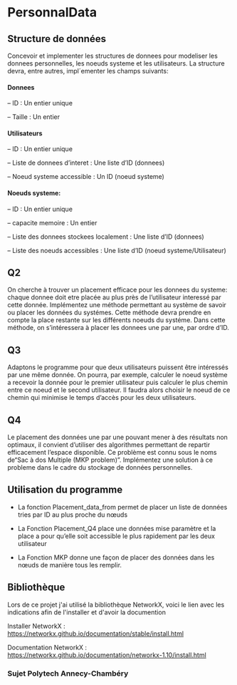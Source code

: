 # PersonnalData

## Structure de données
 Concevoir et implementer les structures de donnees pour modeliser les
donnees personnelles, les noeuds systeme et les utilisateurs. La structure
devra, entre autres, impl´ementer les champs suivants:

#### Donnees
– ID : Un entier unique

– Taille : Un entier
 
  #### Utilisateurs
– ID : Un entier unique

– Liste de donnees d’interet : Une liste d’ID (donnees)

– Noeud systeme accessible : Un ID (noeud systeme)

#### Noeuds systeme:
– ID : Un entier unique

– capacite memoire : Un entier

– Liste des donnees stockees localement : Une liste d’ID (donnees)

– Liste des noeuds accessibles : Une liste d’ID (noeud systeme/Utilisateur)


## Q2
On cherche à trouver un placement efficace pour les donnees du systeme:
chaque donnee doit etre placée au plus près de l’utilisateur interessé par
cette donnée. Implémentez une méthode permettant au système de savoir
ou placer les données du systémes. Cette méthode devra prendre en
compte la place restante sur les différents noeuds du systéme. Dans cette
méthode, on s’intéressera à placer les donnees une par une, par ordre d’ID.

## Q3
Adaptons le programme pour que deux utilisateurs puissent être intéressés
par une même donnée. On pourra, par exemple, calculer le noeud système
a recevoir la donnée pour le premier utilisateur puis calculer le plus chemin
entre ce noeud et le second utilisateur. Il faudra alors choisir le noeud de
ce chemin qui minimise le temps d’accès pour les deux utilisateurs.
## Q4
Le placement des données une par une pouvant mener à des résultats non optimaux, il convient d’utiliser des algorithmes permettant de repartir efficacement l’espace disponible. Ce problème est connu sous le noms de“Sac à dos Multiple (MKP problem)”. Implémentez une solution à ce probleme dans le cadre du stockage de données personnelles.

## Utilisation du programme

- La fonction Placement_data_from permet de placer un liste de données tries par ID au plus proche du nœuds 

- La Fonction Placement_Q4 place une données mise paramètre et la place a pour qu’elle soit accessible le plus rapidement par les deux utilisateur

- La Fonction MKP donne une façon de placer des données dans les nœuds de manière tous les remplir.



## Bibliothèque
Lors de ce projet j'ai utilisé la bibliothèque NetworkX, voici le lien avec les indications afin de l'installer et d'avoir la documention

Installer NetworkX : https://networkx.github.io/documentation/stable/install.html

Documentation NetworkX : https://networkx.github.io/documentation/networkx-1.10/install.html

### Sujet Polytech Annecy-Chambéry




